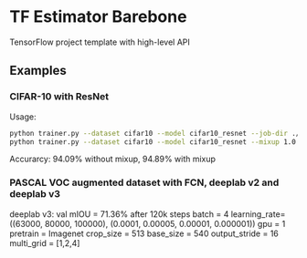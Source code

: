 # TF Estimator Barebone
TensorFlow project template with high-level API

## Examples

### CIFAR-10 with ResNet
Usage:
```bash
python trainer.py --dataset cifar10 --model cifar10_resnet --job-dir ./cifar10
python trainer.py --dataset cifar10 --model cifar10_resnet --mixup 1.0 --job-dir ./cifar10_mixup
```
Accurarcy: 94.09% without mixup, 94.89% with mixup

### PASCAL VOC augmented dataset with FCN, deeplab v2 and deeplab v3

deeplab v3:
val mIOU = 71.36% after 120k steps
batch = 4
learning_rate=((63000, 80000, 100000), (0.0001, 0.00005, 0.00001, 0.000001))
gpu = 1
pretrain = Imagenet
crop_size = 513
base_size = 540
output_stride = 16
multi_grid = [1,2,4]

